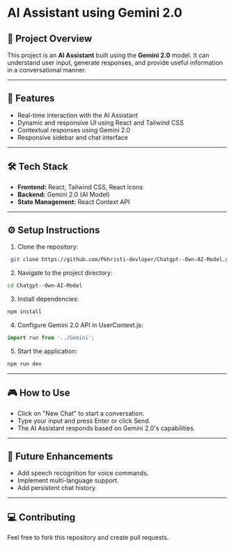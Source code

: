 # AI Assistant using Gemini 2.0

## 🌟 Project Overview
This project is an **AI Assistant** built using the **Gemini 2.0** model. It can understand user input, generate responses, and provide useful information in a conversational manner. 

---

## 🚀 Features
- Real-time interaction with the AI Assistant
- Dynamic and responsive UI using React and Tailwind CSS
- Contextual responses using Gemini 2.0
- Responsive sidebar and chat interface

---

## 🛠️ Tech Stack
- **Frontend:** React, Tailwind CSS, React Icons
- **Backend:** Gemini 2.0 (AI Model)
- **State Management:** React Context API

---

## ⚙️ Setup Instructions
1. Clone the repository:
```bash
 git clone https://github.com/Pkhristi-devloper/Chatgpt--Own-AI-Model.git
```

2. Navigate to the project directory:
```bash
cd Chatgpt--Own-AI-Model
```

3. Install dependencies:
```bash
npm install
```

4. Configure Gemini 2.0 API in UserContext.js:
```javascript
import run from '../Gemini';
```

5. Start the application:
```bash
npm run dev
```

---

## 🎮 How to Use
- Click on "New Chat" to start a conversation.
- Type your input and press Enter or click Send.
- The AI Assistant responds based on Gemini 2.0's capabilities.

---

## 🤖 Future Enhancements
- Add speech recognition for voice commands.
- Implement multi-language support.
- Add persistent chat history.

---

## 💻 Contributing
Feel free to fork this repository and create pull requests.
